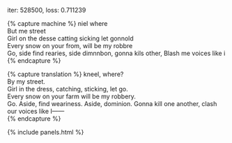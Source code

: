 iter: 528500, loss: 0.711239

{% capture machine %}
niel where  
But me street  
Girl on the desse catting sicking let gonnold  
Every snow on your from, will be my robbre  
Go, side find rearies, side dimnnbon, gonna kils other, Blash me voices like i 
{% endcapture %}

{% capture translation %}
kneel, where?  
By my street.  
Girl in the dress, catching, sticking, let go.  
Every snow on your farm will be my robbery.  
Go. Aside, find weariness. Aside, dominion. Gonna kill one another, clash our voices like I——  
{% endcapture %}

{% include panels.html %}